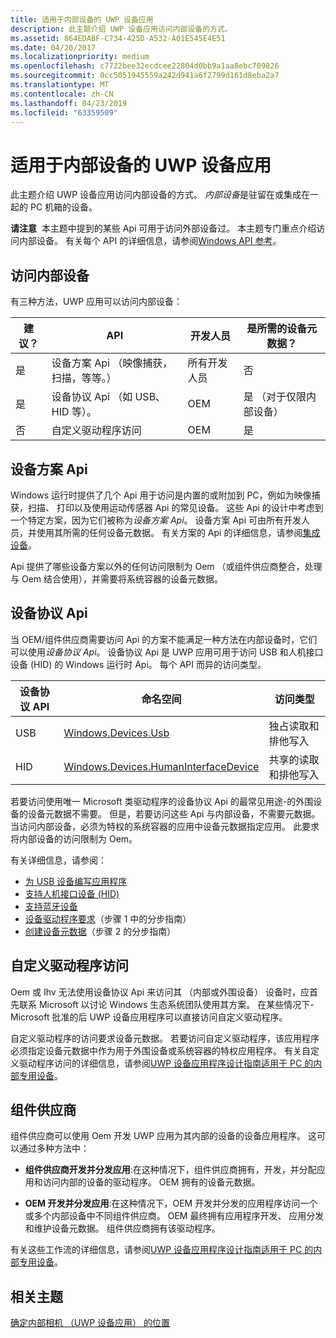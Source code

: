 ```yaml
---
title: 适用于内部设备的 UWP 设备应用
description: 此主题介绍 UWP 设备应用访问内部设备的方式。
ms.assetid: 864EDABF-C734-425D-A532-A01E545E4E51
ms.date: 04/20/2017
ms.localizationpriority: medium
ms.openlocfilehash: c7722bee32ecdcee22804d0bb9a1aa8ebc709826
ms.sourcegitcommit: 0cc5051945559a242d941a6f2799d161d8eba2a7
ms.translationtype: MT
ms.contentlocale: zh-CN
ms.lasthandoff: 04/23/2019
ms.locfileid: "63359509"
---
```

# <a name="uwp-device-apps-for-internal-devices"></a>适用于内部设备的 UWP 设备应用


此主题介绍 UWP 设备应用访问内部设备的方式。 *内部设备*是驻留在或集成在一起的 PC 机箱的设备。

**请注意**  本主题中提到的某些 Api 可用于访问外部设备过。 本主题专门重点介绍访问内部设备。 有关每个 API 的详细信息，请参阅[Windows API 参考](https://go.microsoft.com/fwlink/p/?LinkId=250938)。

 

## <a name="span-idaccessinginternaldevicesspanspan-idaccessinginternaldevicesspanspan-idaccessinginternaldevicesspanaccessing-internal-devices"></a><span id="Accessing_internal_devices"></span><span id="accessing_internal_devices"></span><span id="ACCESSING_INTERNAL_DEVICES"></span>访问内部设备


有三种方法，UWP 应用可以访问内部设备：

| 建议？ | API                                                  | 开发人员      | 是所需的设备元数据？    |
|--------------|------------------------------------------------------|----------------|---------------------------------|
| 是          | 设备方案 Api （映像捕获，扫描，等等。） | 所有开发人员 | 否                              |
| 是          | 设备协议 Api （如 USB、 HID 等）。                | OEM            | 是 （对于仅限内部设备） |
| 否           | 自定义驱动程序访问                                 | OEM            | 是                             |

 

## <a name="span-iddevicescenarioapisspanspan-iddevicescenarioapisspanspan-iddevicescenarioapisspandevice-scenario-apis"></a><span id="Device_scenario_APIs"></span><span id="device_scenario_apis"></span><span id="DEVICE_SCENARIO_APIS"></span>设备方案 Api


Windows 运行时提供了几个 Api 用于访问是内置的或附加到 PC，例如为映像捕获，扫描、 打印以及使用运动传感器 Api 的常见设备。 这些 Api 的设计中考虑到一个特定方案，因为它们被称为*设备方案 Api*。 设备方案 Api 可由所有开发人员，并使用其所需的任何设备元数据。 有关方案的 Api 的详细信息，请参阅[集成设备]( https://go.microsoft.com/fwlink/p/?LinkId=306557)。

Api 提供了哪些设备方案以外的任何访问限制为 Oem （或组件供应商整合，处理与 Oem 结合使用），并需要将系统容器的设备元数据。

## <a name="span-iddeviceprotocolapisspanspan-iddeviceprotocolapisspanspan-iddeviceprotocolapisspandevice-protocol-apis"></a><span id="Device_protocol_APIs"></span><span id="device_protocol_apis"></span><span id="DEVICE_PROTOCOL_APIS"></span>设备协议 Api


当 OEM/组件供应商需要访问 Api 的方案不能满足一种方法在内部设备时，它们可以使用*设备协议 Api*。 设备协议 Api 是 UWP 应用可用于访问 USB 和人机接口设备 (HID) 的 Windows 运行时 Api。 每个 API 而异的访问类型。

| 设备协议 API | 命名空间                                                                               | 访问类型                      |
|---------------------|-----------------------------------------------------------------------------------------|----------------------------------|
| USB                 | [Windows.Devices.Usb](https://go.microsoft.com/fwlink/p/?LinkId=306694)                  | 独占读取和排他写入 |
| HID                 | [Windows.Devices.HumanInterfaceDevice](https://go.microsoft.com/fwlink/p/?LinkId=306697) | 共享的读取和排他写入    |

 

若要访问使用唯一 Microsoft 类驱动程序的设备协议 Api 的最常见用途-的外围设备的设备元数据不需要。 但是，若要访问这些 Api 与内部设备，不需要元数据。 当访问内部设备，必须为特权的系统容器的应用中设备元数据指定应用。 此要求将内部设备的访问限制为 Oem。

有关详细信息，请参阅：

-   [为 USB 设备编写应用程序](https://go.microsoft.com/fwlink/p/?LinkId=324880)
-   [支持人机接口设备 (HID)](https://go.microsoft.com/fwlink/p/?LinkId=324881)
-   [支持蓝牙设备](https://go.microsoft.com/fwlink/p/?LinkId=324882)
-   [设备驱动程序要求](step-1--create-a-uwp-device-app.md)（步骤 1 中的分步指南）
-   [创建设备元数据](step-2--create-device-metadata.md)（步骤 2 的分步指南）

## <a name="span-idcustomdriveraccessspanspan-idcustomdriveraccessspanspan-idcustomdriveraccessspancustom-driver-access"></a><span id="Custom_driver_access"></span><span id="custom_driver_access"></span><span id="CUSTOM_DRIVER_ACCESS"></span>自定义驱动程序访问


Oem 或 Ihv 无法使用设备协议 Api 来访问其 （内部或外围设备） 设备时，应首先联系 Microsoft 以讨论 Windows 生态系统团队使用其方案。 在某些情况下-Microsoft 批准的后 UWP 设备应用程序可以直接访问自定义驱动程序。

自定义驱动程序的访问要求设备元数据。 若要访问自定义驱动程序，该应用程序必须指定设备元数据中作为用于外围设备或系统容器的特权应用程序。 有关自定义驱动程序访问的详细信息，请参阅[UWP 设备应用程序设计指南适用于 PC 的内部专用设备](https://go.microsoft.com/fwlink/p/?LinkId=306693)。

## <a name="span-idcomponentsuppliersspanspan-idcomponentsuppliersspanspan-idcomponentsuppliersspancomponent-suppliers"></a><span id="Component_suppliers"></span><span id="component_suppliers"></span><span id="COMPONENT_SUPPLIERS"></span>组件供应商


组件供应商可以使用 Oem 开发 UWP 应用为其内部的设备的设备应用程序。 这可以通过多种方法中：

-   **组件供应商开发并分发应用**:在这种情况下，组件供应商拥有，开发，并分配应用和访问内部的设备的驱动程序。 OEM 拥有的设备元数据。

-   **OEM 开发并分发应用**:在这种情况下，OEM 开发并分发的应用程序访问一个或多个内部设备中不同组件供应商。 OEM 最终拥有应用程序开发、 应用分发和维护设备元数据。 组件供应商拥有该驱动程序。

有关这些工作流的详细信息，请参阅[UWP 设备应用程序设计指南适用于 PC 的内部专用设备](https://go.microsoft.com/fwlink/p/?LinkId=306693)。

## <a name="span-idrelatedtopicsspanrelated-topics"></a><span id="related_topics"></span>相关主题


[确定内部相机 （UWP 设备应用） 的位置](identifying-the-location-of-internal-cameras.md)

 

 






